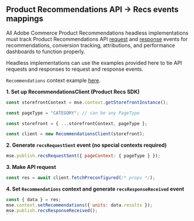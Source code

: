 ## Product Recommendations API -> Recs events mappings

All Adobe Commerce Product Recommendations headless implementations must track Product Recommendations API [request](../recs-request-sent.md) and [response](../recs-response-received.md) events for recommendations, conversion tracking, attributions, and performance dashboards to function properly.

Headless implementations can use the examples provided here to tie API requests and responses to request and response events.

`Recommendations` context example [here](../example-contexts/mock-recommendations-context.md).

**1. Set up RecommendationsClient (Product Recs SDK)**

```javascript
const storefrontContext = mse.context.getStorefrontInstance();

const pageType = "CATEGORY"; // can be any PageType

const storefront = { ...storefrontContext, pageType };

const client = new RecommendationsClient(storefront);
```

**2. Generate `recsRequestSent` event (no special contexts required)**

```javascript
mse.publish.recsRequestSent({ pageContext: { pageType } });
```

**3. Make API request**

```javascript
const res = await client.fetchPreconfigured(/* props */);
```

**4. Set `Recommendations` context and generate `recsResponseReceived` event**

````javascript
const { data } = res;
mse.context.setRecommendations({ units: data.results });
mse.publish.recsResponseReceived();
```
